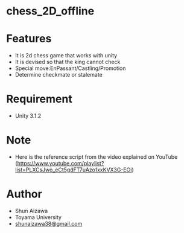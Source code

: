 # chess_2D_offline

# Features
* It is 2d chess game that works with unity
* It is devised so that the king cannot check
* Special move:EnPassant/Castling/Promotion
* Determine checkmate or stalemate
 
# Requirement
* Unity 3.1.2
 
# Note
* Here is the reference script from the video explained on YouTube
(https://www.youtube.com/playlist?list=PLXCsJwo_eCt5gdFT7uAzo1xxKVX3G-EOi)
 
# Author

* Shun Aizawa
* Toyama University
* shunaizawa38@gmail.com
